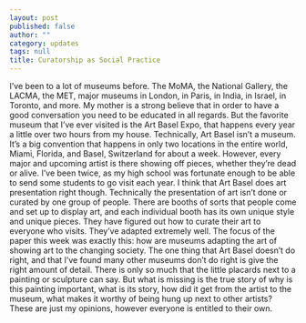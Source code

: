 ```yaml
---
layout: post
published: false
author: ""
category: updates
tags: null
title: Curatorship as Social Practice
---
```


I’ve been to a lot of museums before. The MoMA, the National Gallery, the LACMA, the MET, major museums in London, in Paris, in India, in Israel, in Toronto, and more. My mother is a strong believe that in order to have a good conversation you need to be educated in all regards. But the favorite museum that I’ve ever visited is the Art Basel Expo, that happens every year a little over two hours from my house. Technically, Art Basel isn’t a museum. It’s a big convention that happens in only two locations in the entire world, Miami, Florida, and Basel, Switzerland for about a week. However, every major and upcoming artist is there showing off pieces, whether they’re dead or alive. I’ve been twice, as my high school was fortunate enough to be able to send some students to go visit each year. I think that Art Basel does art presentation right though. Technically the presentation of art isn’t done or curated by one group of people. There are booths of sorts that people come and set up to display art, and each individual booth has its own unique style and unique pieces. They have figured out how to curate their art to everyone who visits. They’ve adapted extremely well. The focus of the paper this week was exactly this: how are museums adapting the art of showing art to the changing society. The one thing that Art Basel doesn’t do right, and that I’ve found many other museums don’t do right is give the right amount of detail. There is only so much that the little placards next to a painting or sculpture can say. But what is missing is the true story of why is this painting important, what is its story, how did it get from the artist to the museum, what makes it worthy of being hung up next to other artists? These are just my opinions, however everyone is entitled to their own. 
